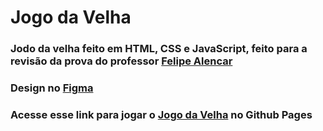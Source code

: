 # Jogo da Velha

### Jodo da velha feito em HTML, CSS e JavaScript, feito para a revisão da prova do professor [Felipe Alencar](https://github.com/felipealencar)

### Design no <a href="https://www.figma.com/file/9Ky1fkDZBrpxWCZ9QOUtrZ/Tic-Tac-Toe?node-id=0%3A1" target="_blank">Figma</a>

### Acesse esse link para jogar o [Jogo da Velha](https://guilherme-gjv.github.io/jogo-da-velha/) no Github Pages
